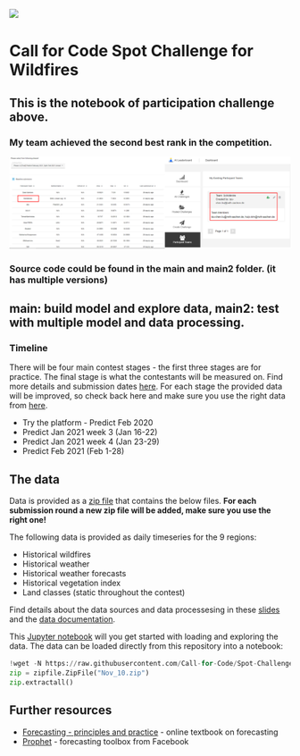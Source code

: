 ![](/images/wildfires-logo-github-v2.png)

# Call for Code Spot Challenge for Wildfires

## This is the notebook of participation challenge above.

### My team achieved the second best rank in the competition.
![](/images/outcome.png)

### Source code could be found in the main and main2 folder. (it has multiple versions)
## main: build model and explore data, main2: test with multiple model and data processing.

<a name="timeline"></a>
### Timeline

There will be four main contest stages  - the first three stages are for practice. The final stage is what the contestants will be measured on. Find more details and submission dates [here](http://ibm.biz/cfcsc-wildfires). For each stage the provided data will be improved, so check back here and make sure you use the right data from [here](https://github.com/Call-for-Code/Spot-Challenge-Wildfires/tree/main/data).

* Try the platform - Predict Feb 2020
* Predict Jan 2021 week 3 (Jan 16-22)
* Predict Jan 2021 week 4 (Jan 23-29)
* Predict Feb 2021 (Feb 1-28)

<a name="data"></a>
## The data

Data is provided as a [zip file](https://github.com/Call-for-Code/Spot-Challenge-Wildfires/tree/main/data) that contains the below files. **For each submission round a new zip file will be added, make sure you use the right one!**

The following data is provided as daily timeseries for the 9 regions:

* Historical wildfires
* Historical weather
* Historical weather forecasts
* Historical vegetation index
* Land classes (static throughout the contest)

Find details about the data sources and data processesing in these [slides](https://github.com/Call-for-Code/Spot-Challenge-Wildfires/blob/main/resources/wildfire-challenge-data-introduction.pdf) and the [data documentation](https://github.com/Call-for-Code/Spot-Challenge-Wildfires/blob/main/data/Readme_Docs_Wildfires-Datasets_2020-11.pdf). 

This [Jupyter notebook](https://github.com/Call-for-Code/Spot-Challenge-Wildfires/blob/main/notebooks/wildfire-data-introduction.ipynb) will you get started with loading and exploring the data. The data can be loaded directly from this repository into a notebook:

```python
!wget -N https://raw.githubusercontent.com/Call-for-Code/Spot-Challenge-Wildfires/main/data/Nov_10.zip
zip = zipfile.ZipFile("Nov_10.zip")
zip.extractall()
```

<a name="resources"></a>
## Further resources

* [Forecasting - principles and practice](https://otexts.com/fpp2/) - online textbook on forecasting
* [Prophet](https://facebook.github.io/prophet/) - forecasting toolbox from Facebook

